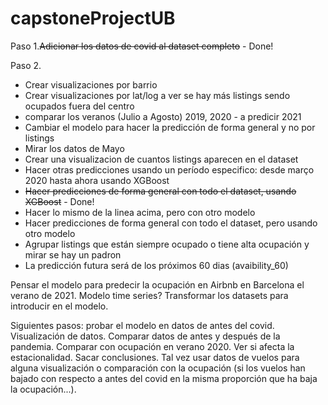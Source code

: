# capstoneProjectUB

Paso 1.~~Adicionar los datos de covid al dataset completo~~ - Done!

Paso 2. 
- Crear visualizaciones por barrio 
- Crear visualizaciones por lat/log a ver se hay más listings sendo ocupados fuera del centro
- comparar los veranos (Julio a Agosto) 2019, 2020 - a predicir 2021
- Cambiar el modelo para hacer la predicción de forma general y no por listings
- Mirar los datos de Mayo
- Crear una visualizacion de cuantos listings aparecen en el dataset
- Hacer otras predicciones usando un período especifico: desde março 2020 hasta ahora usando XGBoost 
- ~~Hacer predicciones de forma general con todo el dataset, usando XGBoost~~ - Done!
- Hacer lo mismo de la linea acima, pero con otro modelo
- Hacer predicciones de forma general con todo el dataset, pero usando otro modelo
- Agrupar listings que están siempre ocupado o tiene alta ocupación y mirar se hay un padron
- La predicción futura será de los próximos 60 dias (avaibility_60)

Pensar el modelo para predecir la ocupación en Airbnb en Barcelona el verano de 2021. Modelo time series? Transformar los datasets para introducir en el modelo.

Siguientes pasos: probar el modelo en datos de antes del covid. Visualización de datos. Comparar datos de antes y después de la pandemia. Comparar con ocupación en verano 2020. Ver si afecta la estacionalidad. Sacar conclusiones. Tal vez usar datos de vuelos para alguna visualización o comparación con la ocupación (si los vuelos han bajado con respecto a antes del covid en la misma proporción que ha baja la ocupación...).


